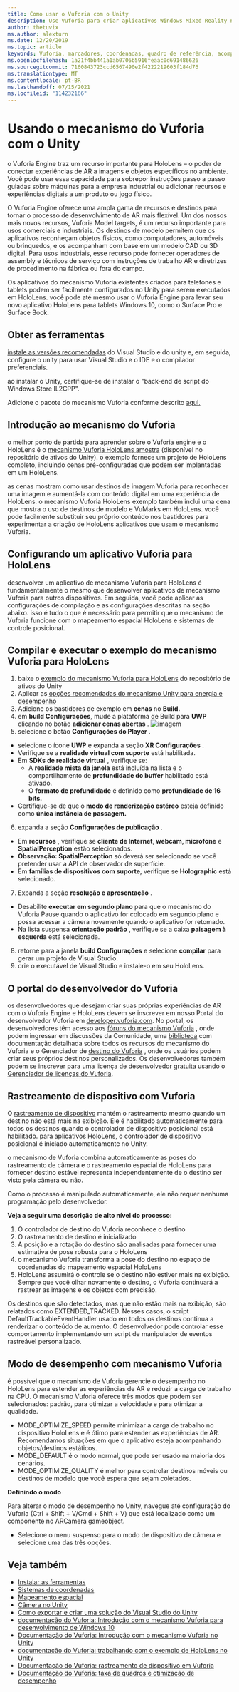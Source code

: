 ```yaml
---
title: Como usar o Vuforia com o Unity
description: Use Vuforia para criar aplicativos Windows Mixed Reality no Unity.
author: thetuvix
ms.author: alexturn
ms.date: 12/20/2019
ms.topic: article
keywords: Vuforia, marcadores, coordenadas, quadro de referência, acompanhamento, headset de realidade misturada, headset da realidade mista do windows, headset da realidade virtual, unity, HoloLens, controle de dispositivo, modo de desempenho, Portal do desenvolvedor do Vuforia
ms.openlocfilehash: 1a21f4bb441a1ab0706b5916feaac0d691486626
ms.sourcegitcommit: 7160843723ccd6567490e2f4222219603f184d76
ms.translationtype: MT
ms.contentlocale: pt-BR
ms.lasthandoff: 07/15/2021
ms.locfileid: "114232166"
---
```

# <a name="using-vuforia-engine-with-unity"></a>Usando o mecanismo do Vuforia com o Unity

o Vuforia Engine traz um recurso importante para HoloLens – o poder de conectar experiências de AR a imagens e objetos específicos no ambiente. Você pode usar essa capacidade para sobrepor instruções passo a passo guiadas sobre máquinas para a empresa industrial ou adicionar recursos e experiências digitais a um produto ou jogo físico.

O Vuforia Engine oferece uma ampla gama de recursos e destinos para tornar o processo de desenvolvimento de AR mais flexível. Um dos nossos mais novos recursos, Vuforia Model targets, é um recurso importante para usos comerciais e industriais. Os destinos de modelo permitem que os aplicativos reconheçam objetos físicos, como computadores, automóveis ou brinquedos, e os acompanham com base em um modelo CAD ou 3D digital. Para usos industriais, esse recurso pode fornecer operadores de assembly e técnicos de serviço com instruções de trabalho AR e diretrizes de procedimento na fábrica ou fora do campo.

Os aplicativos do mecanismo Vuforia existentes criados para telefones e tablets podem ser facilmente configurados no Unity para serem executados em HoloLens. você pode até mesmo usar o Vuforia Engine para levar seu novo aplicativo HoloLens para tablets Windows 10, como o Surface Pro e Surface Book.


## <a name="get-the-tools"></a>Obter as ferramentas

[instale as versões recomendadas](../install-the-tools.md) do Visual Studio e do unity e, em seguida, configure o unity para usar Visual Studio e o IDE e o compilador preferenciais. 

ao instalar o Unity, certifique-se de instalar o "back-end de script do Windows Store IL2CPP".

Adicione o pacote do mecanismo Vuforia conforme descrito [aqui.](https://library.vuforia.com/content/vuforia-library/en/articles/Solution/vuforia-engine-package-hosting-for-unity.html)

## <a name="getting-started-with-vuforia-engine"></a>Introdução ao mecanismo do Vuforia

o melhor ponto de partida para aprender sobre o Vuforia engine e o HoloLens é o [mecanismo Vuforia HoloLens amostra](https://assetstore.unity.com/packages/templates/packs/vuforia-hololens-sample-101553) (disponível no repositório de ativos do Unity). o exemplo fornece um projeto de HoloLens completo, incluindo cenas pré-configuradas que podem ser implantadas em um HoloLens.

as cenas mostram como usar destinos de imagem Vuforia para reconhecer uma imagem e aumentá-la com conteúdo digital em uma experiência de HoloLens. o mecanismo Vuforia HoloLens exemplo também inclui uma cena que mostra o uso de destinos de modelo e VuMarks em HoloLens. você pode facilmente substituir seu próprio conteúdo nos bastidores para experimentar a criação de HoloLens aplicativos que usam o mecanismo Vuforia.



## <a name="configuring-a-vuforia-app-for-hololens"></a>Configurando um aplicativo Vuforia para HoloLens

desenvolver um aplicativo de mecanismo Vuforia para HoloLens é fundamentalmente o mesmo que desenvolver aplicativos de mecanismo Vuforia para outros dispositivos. Em seguida, você pode aplicar as configurações de compilação e as configurações descritas na seção abaixo. isso é tudo o que é necessário para permitir que o mecanismo de Vuforia funcione com o mapeamento espacial HoloLens e sistemas de controle posicional.

## <a name="build-and-run-the-vuforia-engine-sample-for-hololens"></a>Compilar e executar o exemplo do mecanismo Vuforia para HoloLens
1.  baixe o [exemplo do mecanismo Vuforia para HoloLens](https://assetstore.unity.com/packages/templates/packs/vuforia-hololens-sample-101553) do repositório de ativos do Unity
2.  Aplicar as [opções recomendadas do mecanismo Unity para energia e desempenho](performance-recommendations-for-unity.md)
3.  Adicione os bastidores de exemplo em **cenas** no **Build.**
4.  em **build Configurações**, mude a plataforma de Build para **UWP** clicando no botão **adicionar cenas abertas** .
![imagem](https://user-images.githubusercontent.com/45470042/89573103-173daa80-d7f8-11ea-9284-931a7b6c913d.png)
5.  selecione o botão **Configurações do Player** .  
   * selecione o ícone **UWP** e expanda a seção **XR Configurações** .
   * Verifique se a **realidade virtual com suporte** está habilitada.    
   * Em **SDKs de realidade virtual** , verifique se:
     * A **realidade mista da janela** está incluída na lista e o compartilhamento de **profundidade do buffer** habilitado está ativado. 
     * O **formato de profundidade** é definido como **profundidade de 16 bits.** 
   * Certifique-se de que o **modo de renderização estéreo** esteja definido como **única instância de passagem.**
6.  expanda a seção **Configurações de publicação** .
   * Em **recursos** , verifique se **cliente de Internet, webcam, microfone** e **SpatialPerception** estão selecionados.
   * **Observação: SpatialPerception** só deverá ser selecionado se você pretender usar a API de observador de superfície.
   * Em **famílias de dispositivos com suporte**, verifique se **Holographic** está selecionado. 
7.  Expanda a seção **resolução e apresentação** .
   * Desabilite **executar em segundo plano** para que o mecanismo do Vuforia Pause quando o aplicativo for colocado em segundo plano e possa acessar a câmera novamente quando o aplicativo for retomado. 
   * Na lista suspensa **orientação padrão** , verifique se a caixa **paisagem à esquerda** está selecionada.
8.  retorne para a janela **build Configurações** e selecione **compilar** para gerar um projeto de Visual Studio.
9.  crie o executável de Visual Studio e instale-o em seu HoloLens.

## <a name="the-vuforia-developer-portal"></a>O portal do desenvolvedor do Vuforia

os desenvolvedores que desejam criar suas próprias experiências de AR com o Vuforia Engine e HoloLens devem se inscrever em nosso Portal do desenvolvedor Vuforia em [developer.vuforia.com](https://developer.vuforia.com/). No portal, os desenvolvedores têm acesso aos [fóruns do mecanismo Vuforia](https://developer.vuforia.com/forum) , onde podem ingressar em discussões da Comunidade, uma [biblioteca](https://library.vuforia.com/) com documentação detalhada sobre todos os recursos do mecanismo do Vuforia e o Gerenciador de [destino do Vuforia](https://developer.vuforia.com/target-manager) , onde os usuários podem criar seus próprios destinos personalizados. Os desenvolvedores também podem se inscrever para uma licença de desenvolvedor gratuita usando o [Gerenciador de licenças do Vuforia](https://developer.vuforia.com/license-manager).

## <a name="device-tracking-with-vuforia"></a>Rastreamento de dispositivo com Vuforia

O [rastreamento de dispositivo](https://library.vuforia.com/features/environments/device-tracker-overview.html) mantém o rastreamento mesmo quando um destino não está mais na exibição. Ele é habilitado automaticamente para todos os destinos quando o controlador de dispositivo posicional está habilitado. para aplicativos HoloLens, o controlador de dispositivo posicional é iniciado automaticamente no Unity.

o mecanismo de Vuforia combina automaticamente as poses do rastreamento de câmera e o rastreamento espacial de HoloLens para fornecer destino estável representa independentemente de o destino ser visto pela câmera ou não.

Como o processo é manipulado automaticamente, ele não requer nenhuma programação pelo desenvolvedor.


**Veja a seguir uma descrição de alto nível do processo:**
1. O controlador de destino do Vuforia reconhece o destino
2. O rastreamento de destino é inicializado
3. A posição e a rotação do destino são analisadas para fornecer uma estimativa de pose robusta para o HoloLens
4. o mecanismo Vuforia transforma a pose do destino no espaço de coordenadas do mapeamento espacial HoloLens
5. HoloLens assumirá o controle se o destino não estiver mais na exibição. Sempre que você olhar novamente o destino, o Vuforia continuará a rastrear as imagens e os objetos com precisão.

Os destinos que são detectados, mas que não estão mais na exibição, são relatados como EXTENDED_TRACKED. Nesses casos, o script DefaultTrackableEventHandler usado em todos os destinos continua a renderizar o conteúdo de aumento. O desenvolvedor pode controlar esse comportamento implementando um script de manipulador de eventos rastreável personalizado.

## <a name="performance-mode-with-vuforia-engine"></a>Modo de desempenho com mecanismo Vuforia 

é possível que o mecanismo de Vuforia gerencie o desempenho no HoloLens para estender as experiências de AR e reduzir a carga de trabalho na CPU. O mecanismo Vuforia oferece três modos que podem ser selecionados: padrão, para otimizar a velocidade e para otimizar a qualidade. 

*   MODE_OPTIMIZE_SPEED permite minimizar a carga de trabalho no dispositivo HoloLens e é ótimo para estender as experiências de AR. Recomendamos situações em que o aplicativo esteja acompanhando objetos/destinos estáticos.
*   MODE_DEFAULT é o modo normal, que pode ser usado na maioria dos cenários.
*   MODE_OPTIMIZE_QUALITY é melhor para controlar destinos móveis ou destinos de modelo que você espera que sejam coletados.

**Definindo o modo**

Para alterar o modo de desempenho no Unity, navegue até configuração do Vuforia (Ctrl + Shift + V/Cmd + Shift + V) que está localizado como um componente no ARCamera gameobject. 
*   Selecione o menu suspenso para o modo de dispositivo de câmera e selecione uma das três opções.


## <a name="see-also"></a>Veja também
* [Instalar as ferramentas](../install-the-tools.md)
* [Sistemas de coordenadas](../../design/coordinate-systems.md)
* [Mapeamento espacial](../../design/spatial-mapping.md)
* [Câmera no Unity](camera-in-unity.md)
* [Como exportar e criar uma solução do Visual Studio do Unity](exporting-and-building-a-unity-visual-studio-solution.md)
* [documentação do Vuforia: Introdução com o mecanismo Vuforia para desenvolvimento de Windows 10](https://library.vuforia.com/articles/Training/Getting-Started-with-Vuforia-for-Windows-10-Development.html)
* [Documentação do Vuforia: Introdução com o mecanismo Vuforia no Unity](https://library.vuforia.com/articles/Training/getting-started-with-vuforia-in-unity.html)
* [documentação do Vuforia: trabalhando com o exemplo de HoloLens no Unity](https://library.vuforia.com/articles/Solution/Working-with-the-HoloLens-sample-in-Unity.html)
* [Documentação do Vuforia: rastreamento de dispositivo em Vuforia](https://library.vuforia.com/features/environments/device-tracker-overview.html)
* [Documentação do Vuforia: taxa de quadros e otimização de desempenho](https://library.vuforia.com/content/vuforia-library/en/articles/Solution/Framerate-Optimization-for-Mixed-Reality-Apps.html)
